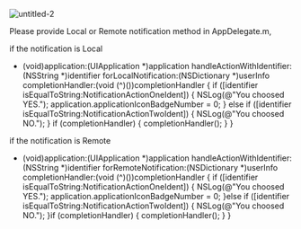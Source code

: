 ![untitled-2](https://cloud.githubusercontent.com/assets/18044565/18118967/b993a0fe-6f75-11e6-86af-f6477979b18d.gif)

Please provide Local or Remote notification method in AppDelegate.m,

if the notification is Local 

- (void)application:(UIApplication *)application handleActionWithIdentifier:(NSString *)identifier forLocalNotification:(NSDictionary *)userInfo completionHandler:(void (^)())completionHandler {
    if ([identifier isEqualToString:NotificationActionOneIdent]) {
        NSLog(@"You choosed YES.");
        application.applicationIconBadgeNumber = 0;
    }
else if ([identifier isEqualToString:NotificationActionTwoIdent]) {
        NSLog(@"You choosed NO.");
    }
if (completionHandler) {
        completionHandler();
    }
}

if the notification is Remote

- (void)application:(UIApplication *)application handleActionWithIdentifier:(NSString *)identifier forRemoteNotification:(NSDictionary *)userInfo completionHandler:(void (^)())completionHandler {
    if ([identifier isEqualToString:NotificationActionOneIdent]) {
        NSLog(@"You choosed YES.");
        application.applicationIconBadgeNumber = 0;
    }else if ([identifier isEqualToString:NotificationActionTwoIdent]) {
        NSLog(@"You choosed NO.");
    }if (completionHandler) {
        completionHandler();
    }
}

